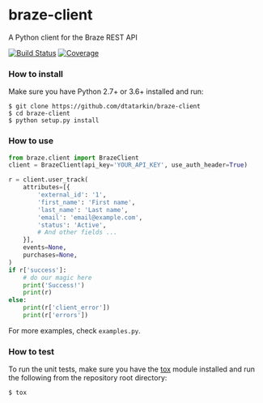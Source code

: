 # braze-client
A Python client for the Braze REST API

[![Build Status](https://travis-ci.com/dtatarkin/braze-client.svg?branch=master)](https://travis-ci.com/dtatarkin/braze-client)
[![Coverage](https://codecov.io/gh/dtatarkin/braze-client/branch/master/graph/badge.svg)](https://codecov.io/gh/dtatarkin/braze-client)

### How to install

Make sure you have Python 2.7+ or 3.6+ installed and run:

```
$ git clone https://github.com/dtatarkin/braze-client
$ cd braze-client
$ python setup.py install
```

### How to use

```python
from braze.client import BrazeClient
client = BrazeClient(api_key='YOUR_API_KEY', use_auth_header=True)

r = client.user_track(
    attributes=[{
        'external_id': '1',
        'first_name': 'First name',
        'last_name': 'Last name',
        'email': 'email@example.com',
        'status': 'Active',
        # And other fields ...
    }],
    events=None,
    purchases=None,
)
if r['success']:
    # do our magic here
    print('Success!')
    print(r)
else:
    print(r['client_error'])
    print(r['errors'])

```
For more examples, check `examples.py`.

### How to test

To run the unit tests, make sure you have the [tox](https://tox.readthedocs.io/en/latest/) module installed 
and run the following from the repository root directory:

`$ tox`
